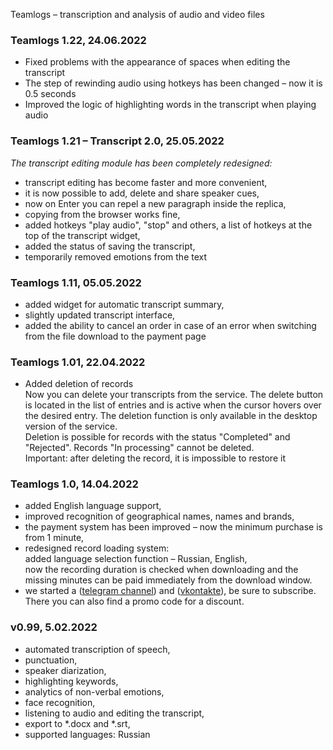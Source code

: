Teamlogs – transcription and analysis of audio and video files

### **Teamlogs 1.22,** 24.06.2022

* Fixed problems with the appearance of spaces when editing the transcript
* The step of rewinding audio using hotkeys has been changed – now it is 0.5 seconds
* Improved the logic of highlighting words in the transcript when playing audio

### **Teamlogs 1.21 – Transcript 2.0,** 25.05.2022

_The transcript editing module has been completely redesigned:_
* transcript editing has become faster and more convenient,
* it is now possible to add, delete and share speaker cues,
* now on Enter you can repel a new paragraph inside the replica,
* copying from the browser works fine,
* added hotkeys "play audio", "stop" and others, a list of hotkeys at the top of the transcript widget,
* added the status of saving the transcript,
* temporarily removed emotions from the text

### **Teamlogs 1.11,** 05.05.2022

* added widget for automatic transcript summary,
* slightly updated transcript interface,
* added the ability to cancel an order in case of an error when switching from the file download to the payment page

### **Teamlogs 1.01,** 22.04.2022

* Added deletion of records <br>
  Now you can delete your transcripts from the service. The delete button is located in the list of entries and is active when the cursor hovers over the desired entry. The deletion function is only available in the desktop version of the service. <br>
  Deletion is possible for records with the status "Completed" and "Rejected". Records "In processing" cannot be deleted. <br>
  Important: after deleting the record, it is impossible to restore it

### **Teamlogs 1.0,** 14.04.2022

* added English language support,
* improved recognition of geographical names, names and brands,
* the payment system has been improved – now the minimum purchase is from 1 minute,
* redesigned record loading system: <br>
  added language selection function – Russian, English, <br>
  now the recording duration is checked when downloading and the missing minutes can be paid immediately from the download window.
* we started a (<a href="https://t.me/teamlogs" target="_blank">telegram channel</a>) and (<a href="https://vk.com/teamlogs" target="_blank">vkontakte</a>), be sure to subscribe. There you can also find a promo code for a discount.

### **v0.99,** 5.02.2022

* automated transcription of speech,
* punctuation,
* speaker diarization,
* highlighting keywords,
* analytics of non-verbal emotions,
* face recognition,
* listening to audio and editing the transcript, 
* export to *.docx and *.srt,
* supported languages: Russian
